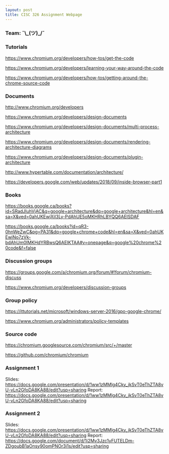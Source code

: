 ```yaml
---
layout: post
title: CISC 326 Assignment Webpage
---
```

### Team: ¯\\\_(ツ)\_/¯

### Tutorials

<https://www.chromium.org/developers/how-tos/get-the-code>

<https://www.chromium.org/developers/learning-your-way-around-the-code>

<https://www.chromium.org/developers/how-tos/getting-around-the-chrome-source-code>


### Documents

<http://www.chromium.org/developers>

<https://www.chromium.org/developers/design-documents>

<https://www.chromium.org/developers/design-documents/multi-process-architecture>

<https://www.chromium.org/developers/design-documents/rendering-architecture-diagrams>

<https://www.chromium.org/developers/design-documents/plugin-architecture>

<http://www.hypertable.com/documentation/architecture/>

<https://developers.google.com/web/updates/2018/09/inside-browser-part1>


### Books

<https://books.google.ca/books?id=SRadJIuhVjAC&q=google+architecture&dq=google+architecture&hl=en&sa=X&ved=0ahUKEwjXiI3Ly-PdAhUE5oMKHRhLBYQQ6AEISDAF>

<https://books.google.ca/books?id=qR3-0hnWeZwC&pg=PA31&dq=google+chrome+code&hl=en&sa=X&ved=0ahUKEwiNo7zVk-bdAhUm0IMKHdYRBwsQ6AEIKTAA#v=onepage&q=google%20chrome%20code&f=false>

### Discussion groups

<https://groups.google.com/a/chromium.org/forum/#!forum/chromium-discuss>

<https://www.chromium.org/developers/discussion-groups>

### Group policy

<https://ittutorials.net/microsoft/windows-server-2016/gpo-google-chrome/>

<https://www.chromium.org/administrators/policy-templates>

### Source code

<https://chromium.googlesource.com/chromium/src/+/master>

<https://github.com/chromium/chromium>

### Assignment 1
Slides: <https://docs.google.com/presentation/d/1ww1zMMlg4Cky_jkSvT0eThZTA8vU-vLn2GfoDA8KA88/edit?usp=sharing>
Report: <https://docs.google.com/presentation/d/1ww1zMMlg4Cky_jkSvT0eThZTA8vU-vLn2GfoDA8KA88/edit?usp=sharing>

### Assignment 2
Slides: <https://docs.google.com/presentation/d/1ww1zMMlg4Cky_jkSvT0eThZTA8vU-vLn2GfoDA8KA88/edit?usp=sharing>
Report: <https://docs.google.com/document/d/1i2Mv3Jzc1yFUTELDm-ZDgoubB1aOnsy90omPNOr3i1s/edit?usp=sharing>
